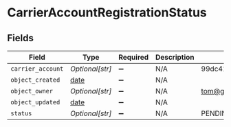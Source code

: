 # CarrierAccountRegistrationStatus


## Fields

| Field                                                                | Type                                                                 | Required                                                             | Description                                                          | Example                                                              |
| -------------------------------------------------------------------- | -------------------------------------------------------------------- | -------------------------------------------------------------------- | -------------------------------------------------------------------- | -------------------------------------------------------------------- |
| `carrier_account`                                                    | *Optional[str]*                                                      | :heavy_minus_sign:                                                   | N/A                                                                  | 99dc410d295b4a168993cc38809cb123                                     |
| `object_created`                                                     | [date](https://docs.python.org/3/library/datetime.html#date-objects) | :heavy_minus_sign:                                                   | N/A                                                                  |                                                                      |
| `object_owner`                                                       | *Optional[str]*                                                      | :heavy_minus_sign:                                                   | N/A                                                                  | tom@gmail.com                                                        |
| `object_updated`                                                     | [date](https://docs.python.org/3/library/datetime.html#date-objects) | :heavy_minus_sign:                                                   | N/A                                                                  |                                                                      |
| `status`                                                             | *Optional[str]*                                                      | :heavy_minus_sign:                                                   | N/A                                                                  | PENDING_TERMS                                                        |